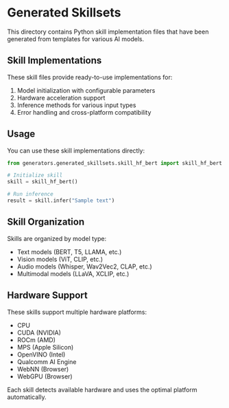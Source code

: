 # Generated Skillsets

This directory contains Python skill implementation files that have been generated from templates for various AI models.

## Skill Implementations

These skill files provide ready-to-use implementations for:

1. Model initialization with configurable parameters
2. Hardware acceleration support
3. Inference methods for various input types
4. Error handling and cross-platform compatibility

## Usage

You can use these skill implementations directly:

```python
from generators.generated_skillsets.skill_hf_bert import skill_hf_bert

# Initialize skill
skill = skill_hf_bert()

# Run inference
result = skill.infer("Sample text")
```

## Skill Organization

Skills are organized by model type:

- Text models (BERT, T5, LLAMA, etc.)
- Vision models (ViT, CLIP, etc.)
- Audio models (Whisper, Wav2Vec2, CLAP, etc.)
- Multimodal models (LLaVA, XCLIP, etc.)

## Hardware Support

These skills support multiple hardware platforms:

- CPU
- CUDA (NVIDIA)
- ROCm (AMD)
- MPS (Apple Silicon)
- OpenVINO (Intel)
- Qualcomm AI Engine
- WebNN (Browser)
- WebGPU (Browser)

Each skill detects available hardware and uses the optimal platform automatically.